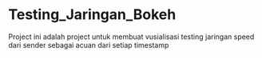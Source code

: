 # Testing_Jaringan_Bokeh
Project ini adalah project untuk membuat vusialisasi testing jaringan speed dari sender sebagai acuan dari setiap timestamp
